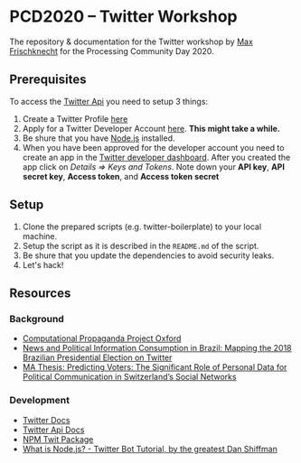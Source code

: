 # PCD2020 – Twitter Workshop
The repository & documentation for the Twitter workshop by [Max Frischknecht](https://github.com/maxfrischknecht) for the Processing Community Day 2020.

## Prerequisites

To access the [Twitter Api](https://developer.twitter.com/en) you need to setup 3 things:

1. Create a Twitter Profile [here](https://twitter.com/i/flow/signup)
2. Apply for a Twitter Developer Account [here](https://developer.twitter.com/en/apply-for-access). **This might take a while.**
3. Be shure that you have [Node.js](https://nodejs.org/en/) installed.
4. When you have been approved for the developer account you need to create an app in the [Twitter developer dashboard](https://developer.twitter.com/en/apps). After you created the app click on *Details => Keys and Tokens*. Note down your **API key**, **API secret key**, **Access token**, and **Access token secret**


## Setup

1. Clone the prepared scripts (e.g. twitter-boilerplate) to your local machine.
2. Setup the script as it is described in the `README.md` of the script.
3. Be shure that you update the dependencies to avoid security leaks.
4. Let's hack!

## Resources

### Background 

* [Computational Propaganda Project Oxford](https://comprop.oii.ox.ac.uk/)
* [News and Political Information Consumption in Brazil: Mapping the 2018 Brazilian Presidential Election on Twitter](https://blogs.oii.ox.ac.uk/comprop/wp-content/uploads/sites/93/2018/10/machado_et_al.pdf)
* [ MA Thesis: Predicting Voters: The Significant Role of Personal Data for Political Communication in Switzerland’s Social Networks](https://mafiles.maxfrischknecht.ch/) 

### Development
* [Twitter Docs](https://developer.twitter.com/en/docs)
* [Twitter Api Docs](https://developer.twitter.com/en/docs/twitter-api)
* [NPM Twit Package](https://github.com/ttezel/twit#readme)
* [What is Node.js? - Twitter Bot Tutorial, by the greatest Dan Shiffman](https://www.youtube.com/watch?v=RF5_MPSNAtU&list=PLRqwX-V7Uu6atTSxoRiVnSuOn6JHnq2yV)

